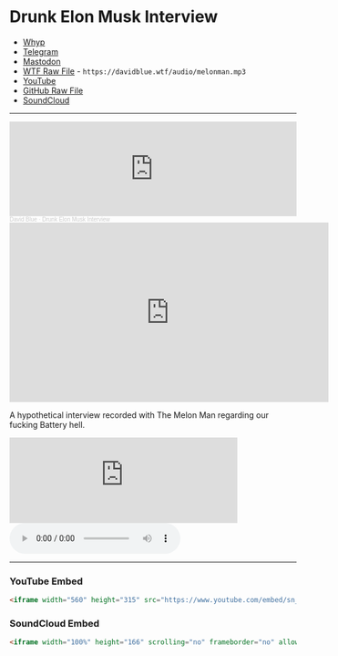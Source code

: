 # Drunk Elon Musk Interview

- [Whyp](https://whyp.it/t/drunk-elon-musk-interview-boJX3)
- [Telegram](https://t.me/extratone/11725)
- [Mastodon](https://mastodon.social/@DavidBlue/108432767319643068)
- [WTF Raw File](https://davidblue.wtf/audio/melonman.mp3) - `https://davidblue.wtf/audio/melonman.mp3`
- [YouTube](https://youtu.be/sn_wg5_32SY)
- [GitHub Raw File](https://user-images.githubusercontent.com/43663476/172264767-d3ecf9f4-405c-4b64-8385-045fd1a41d0f.mp4)
- [SoundCloud](https://soundcloud.com/chordoslut/melon)

---

<iframe width="100%" height="166" scrolling="no" frameborder="no" allow="autoplay" src="https://w.soundcloud.com/player/?url=https%3A//api.soundcloud.com/tracks/1282318837&color=%2300006b&auto_play=true&hide_related=false&show_comments=true&show_user=true&show_reposts=false&show_teaser=true"></iframe><div style="font-size: 10px; color: #cccccc;line-break: anywhere;word-break: normal;overflow: hidden;white-space: nowrap;text-overflow: ellipsis; font-family: Interstate,Lucida Grande,Lucida Sans Unicode,Lucida Sans,Garuda,Verdana,Tahoma,sans-serif;font-weight: 100;"><a href="https://soundcloud.com/chordoslut" title="David Blue" target="_blank" style="color: #cccccc; text-decoration: none;">David Blue</a> · <a href="https://soundcloud.com/chordoslut/melon" title="Drunk Elon Musk Interview" target="_blank" style="color: #cccccc; text-decoration: none;">Drunk Elon Musk Interview</a></div>



<iframe width="560" height="315" src="https://www.youtube.com/embed/sn_wg5_32SY?controls=0" title="YouTube video player" frameborder="0" allow="accelerometer; autoplay; clipboard-write; encrypted-media; gyroscope; picture-in-picture" allowfullscreen></iframe>

A hypothetical interview recorded with The Melon Man regarding our fucking Battery hell.

<iframe src="https://mastodon.social/@DavidBlue/108432767319643068/embed" class="mastodon-embed" style="max-width: 100%; border: 0" width="400" allowfullscreen="allowfullscreen"></iframe><script src="https://mastodon.social/embed.js" async="async"></script>

<audio controls>
  <source src="https://davidblue.wtf/audio/melonman.mp3">
</audio>

---

### YouTube Embed

```html
<iframe width="560" height="315" src="https://www.youtube.com/embed/sn_wg5_32SY?controls=0" title="YouTube video player" frameborder="0" allow="accelerometer; autoplay; clipboard-write; encrypted-media; gyroscope; picture-in-picture" allowfullscreen></iframe>
```

### SoundCloud Embed

```html
<iframe width="100%" height="166" scrolling="no" frameborder="no" allow="autoplay" src="https://w.soundcloud.com/player/?url=https%3A//api.soundcloud.com/tracks/1282318837&color=%2300006b&auto_play=true&hide_related=false&show_comments=true&show_user=true&show_reposts=false&show_teaser=true"></iframe><div style="font-size: 10px; color: #cccccc;line-break: anywhere;word-break: normal;overflow: hidden;white-space: nowrap;text-overflow: ellipsis; font-family: Interstate,Lucida Grande,Lucida Sans Unicode,Lucida Sans,Garuda,Verdana,Tahoma,sans-serif;font-weight: 100;"><a href="https://soundcloud.com/chordoslut" title="David Blue" target="_blank" style="color: #cccccc; text-decoration: none;">David Blue</a> · <a href="https://soundcloud.com/chordoslut/melon" title="Drunk Elon Musk Interview" target="_blank" style="color: #cccccc; text-decoration: none;">Drunk Elon Musk Interview</a></div>
```

